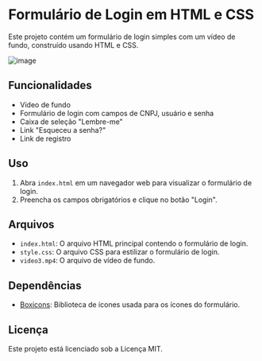 # Formulário de Login em HTML e CSS

Este projeto contém um formulário de login simples com um vídeo de fundo, construído usando HTML e CSS.

![image](https://github.com/user-attachments/assets/b2761833-7645-4ed3-a890-fa6926782565)


## Funcionalidades

- Vídeo de fundo
- Formulário de login com campos de CNPJ, usuário e senha
- Caixa de seleção "Lembre-me"
- Link "Esqueceu a senha?"
- Link de registro

## Uso

1. Abra `index.html` em um navegador web para visualizar o formulário de login.
2. Preencha os campos obrigatórios e clique no botão "Login".

## Arquivos

- `index.html`: O arquivo HTML principal contendo o formulário de login.
- `style.css`: O arquivo CSS para estilizar o formulário de login.
- `video3.mp4`: O arquivo de vídeo de fundo.

## Dependências

- [Boxicons](https://unpkg.com/boxicons@2.1.4/css/boxicons.min.css): Biblioteca de ícones usada para os ícones do formulário.

## Licença

Este projeto está licenciado sob a Licença MIT.
